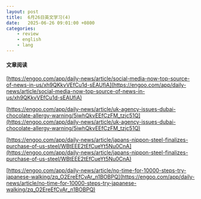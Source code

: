 ```yaml
---
layout: post
title:  6月26日英文学习(4)
date:   2025-06-26 09:01:00 +0800
categories: 
    - review
    - english
    - lang
---
```


#### 文章阅读

[https://engoo.com/app/daily-news/article/social-media-now-top-source-of-news-in-us/xh9QKkvVEfCu1d-sEAUfiA](https://engoo.com/app/daily-news/article/social-media-now-top-source-of-news-in-us/xh9QKkvVEfCu1d-sEAUfiA)

[https://engoo.com/app/daily-news/article/uk-agency-issues-dubai-chocolate-allergy-warning/5iwhQkvEEfCzFM_tzjc51Q](https://engoo.com/app/daily-news/article/uk-agency-issues-dubai-chocolate-allergy-warning/5iwhQkvEEfCzFM_tzjc51Q)

[https://engoo.com/app/daily-news/article/japans-nippon-steel-finalizes-purchase-of-us-steel/WBtEEE2tEfCueYt5Nu0CnA](https://engoo.com/app/daily-news/article/japans-nippon-steel-finalizes-purchase-of-us-steel/WBtEEE2tEfCueYt5Nu0CnA)

[https://engoo.com/app/daily-news/article/no-time-for-10000-steps-try-japanese-walking/zq_O2EreEfCvAr_n1BOBPQ](https://engoo.com/app/daily-news/article/no-time-for-10000-steps-try-japanese-walking/zq_O2EreEfCvAr_n1BOBPQ)